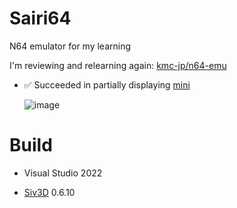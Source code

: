 # Sairi64
N64 emulator for my learning

I'm reviewing and relearning again: [kmc-jp/n64-emu](https://github.com/kmc-jp/n64-emu)

- ✅ Succeeded in partially displaying [mini](https://github.com/wermipls/mimi)
 
    ![image](https://github.com/sashi0034/Sairi64/assets/82739042/ab7dd423-37bf-4c78-8d6c-bce57a764d74)

# Build

- Visual Studio 2022

- [Siv3D](https://github.com/Siv3D/OpenSiv3D) 0.6.10
